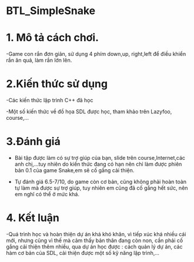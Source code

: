 # BTL_SimpleSnake
# 1. Mô tả cách chơi.	  

-Game con rắn đơn giản, sử dụng 4 phím down,up, right,left để điều khiển rắn ăn quả, làm rắn lớn lên.

# 2.Kiến thức sử dụng

-Các kiến thức lập trình C++ đã học

-Một số kiến thức về đồ họa SDL được học, tham khảo trên Lazyfoo, course,...

# 3.Đánh giá

- Bài tập được làm có sự trợ giúp của bạn, slide trên course,Internet,các anh chị,...tuy nhiên do kiến thức đang có hạn nên chỉ làm được phiên bản 0.1 của game Snake,em sẽ cố gắng cải thiện.

- Tự đánh giá 6.5-7/10, do game còn cơ bản, cũng không phải hoàn toàn tự làm mà được sự trợ giúp, tuy nhiên em cũng đã cố gắng hết sức, nên em nghĩ có thể ở mức khá.

# 4. Kết luận

-Quá trình học và hoàn thiện dự án khá khó khăn, vì tiếp xúc khá nhiều cái mới, nhưng cũng vì thế mà cảm thấy bản thân đang còn non, cần phải cố gắng cải thiện
thêm nhiều, qua dự án học được : cách quản lý dự án, các hàm cơ bản của SDL, cải thiện được một số kỹ năng lập trình,...

